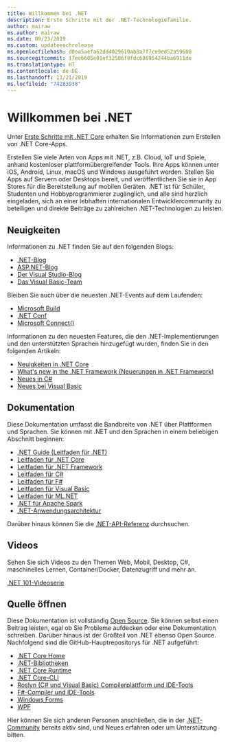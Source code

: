 ```yaml
---
title: Willkommen bei .NET
description: Erste Schritte mit der .NET-Technologiefamilie.
author: mairaw
ms.author: mairaw
ms.date: 09/23/2019
ms.custom: updateeachrelease
ms.openlocfilehash: d0ea5aefa62dd4029610ab8a7f7ce9ed52a59600
ms.sourcegitcommit: 17ee6605e01ef32506f8fdc686954244ba6911de
ms.translationtype: HT
ms.contentlocale: de-DE
ms.lasthandoff: 11/21/2019
ms.locfileid: "74283938"
---
```

# <a name="welcome-to-net"></a>Willkommen bei .NET

Unter [Erste Schritte mit .NET Core](core/get-started.md) erhalten Sie Informationen zum Erstellen von .NET Core-Apps.

Erstellen Sie viele Arten von Apps mit .NET, z.B. Cloud, IoT und Spiele, anhand kostenloser plattformübergreifender Tools. Ihre Apps können unter iOS, Android, Linux, macOS und Windows ausgeführt werden. Stellen Sie Apps auf Servern oder Desktops bereit, und veröffentlichen Sie sie in App Stores für die Bereitstellung auf mobilen Geräten. .NET ist für Schüler, Studenten und Hobbyprogrammierer zugänglich, und alle sind herzlich eingeladen, sich an einer lebhaften internationalen Entwicklercommunity zu beteiligen und direkte Beiträge zu zahlreichen .NET-Technologien zu leisten.

## <a name="news"></a>Neuigkeiten

Informationen zu .NET finden Sie auf den folgenden Blogs:

- [.NET-Blog](https://devblogs.microsoft.com/dotnet/)
- [ASP.NET-Blog](https://devblogs.microsoft.com/aspnet/)
- [Der Visual Studio-Blog](https://devblogs.microsoft.com/visualstudio/)
- [Das Visual Basic-Team](https://devblogs.microsoft.com/vbteam/)

Bleiben Sie auch über die neuesten .NET-Events auf dem Laufenden:

- [Microsoft Build](https://www.microsoft.com/build)
- [.NET Conf](https://www.dotnetconf.net/)
- [Microsoft Connect()](https://www.microsoft.com/connectevent)

Informationen zu den neuesten Features, die den .NET-Implementierungen und den unterstützten Sprachen hinzugefügt wurden, finden Sie in den folgenden Artikeln:

- [Neuigkeiten in .NET Core](core/whats-new/index.md)
- [What's new in the .NET Framework (Neuerungen in .NET Framework)](framework/whats-new/index.md)
- [Neues in C#](csharp/whats-new/index.md)
- [Neues bei Visual Basic](visual-basic/getting-started/whats-new.md)

## <a name="documentation"></a>Dokumentation

Diese Dokumentation umfasst die Bandbreite von .NET über Plattformen und Sprachen. Sie können mit .NET und den Sprachen in einem beliebigen Abschnitt beginnen:

- [.NET Guide (Leitfaden für .NET)](standard/index.md)
- [Leitfaden für .NET Core](core/index.md)
- [Leitfaden für .NET Framework](framework/index.md)
- [Leitfaden für C#](csharp/index.yml)
- [Leitfaden für F#](fsharp/index.md)
- [Leitfaden für Visual Basic](visual-basic/index.md)
- [Leitfaden für ML.NET](machine-learning/index.yml)
- [.NET für Apache Spark](spark/index.yml)
- [.NET-Anwendungsarchitektur](architecture/index.yml)

Darüber hinaus können Sie die [.NET-API-Referenz](/dotnet/api) durchsuchen.

## <a name="videos"></a>Videos

Sehen Sie sich Videos zu den Themen Web, Mobil, Desktop, C#, maschinelles Lernen, Container/Docker, Datenzugriff und mehr an.

[.NET 101-Videoserie](https://dotnet.microsoft.com/learn/videos)

## <a name="open-source"></a>Quelle öffnen

Diese Dokumentation ist vollständig [Open Source](https://github.com/dotnet/docs). Sie können selbst einen Beitrag leisten, egal ob Sie Probleme aufdecken oder eine Dokumentation schreiben. Darüber hinaus ist der Großteil von .NET ebenso Open Source. Nachfolgend sind die GitHub-Hauptrepositorys für .NET aufgeführt:

- [.NET Core Home](https://github.com/dotnet/core)
- [.NET-Bibliotheken](https://github.com/dotnet/corefx)
- [.NET Core Runtime](https://github.com/dotnet/coreclr)
- [.NET Core-CLI](https://github.com/dotnet/cli)
- [Roslyn (C# und Visual Basic) Compilerplattform und IDE-Tools](https://github.com/dotnet/roslyn)
- [F#-Compiler und IDE-Tools](https://github.com/microsoft/visualfsharp)
- [Windows Forms](https://github.com/dotnet/winforms)
- [WPF](https://github.com/dotnet/wpf)

Hier können Sie sich anderen Personen anschließen, die in der [.NET-Community](https://dotnet.microsoft.com/platform/community) bereits aktiv sind, und Neues erfahren oder um Unterstützung bitten.
